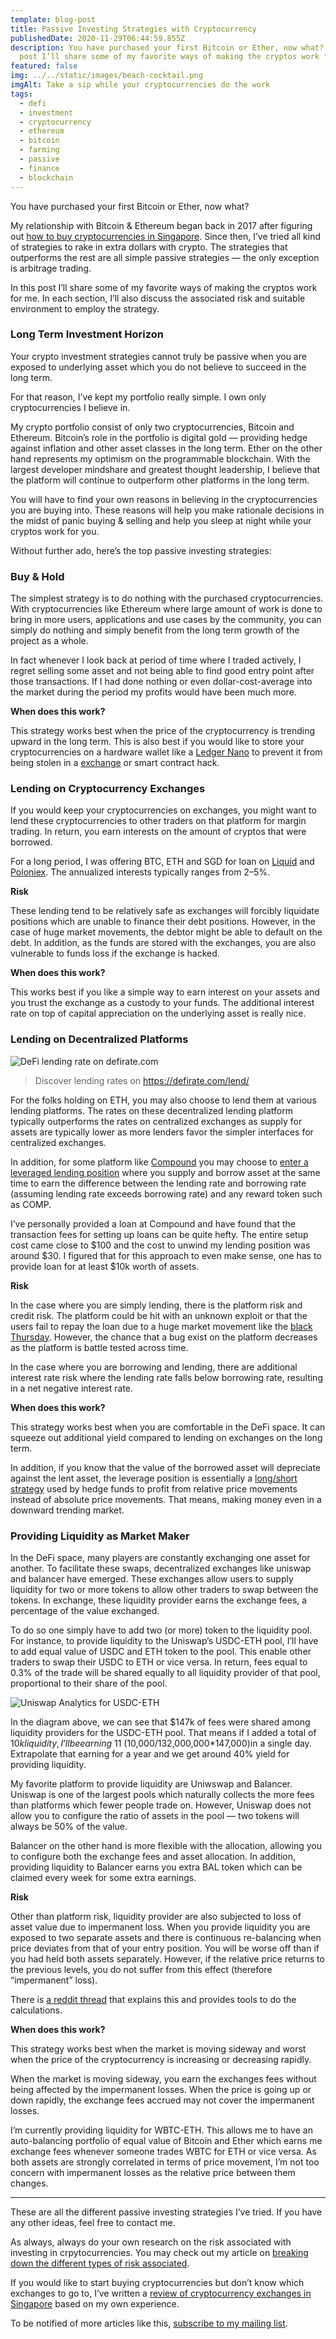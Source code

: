 ```yaml
---
template: blog-post
title: Passive Investing Strategies with Cryptocurrency
publishedDate: 2020-11-29T06:44:59.855Z
description: You have purchased your first Bitcoin or Ether, now what? In this
  post I’ll share some of my favorite ways of making the cryptos work for me.
featured: false
img: ../../static/images/beach-cocktail.png
imgAlt: Take a sip while your cryptocurrencies do the work
tags:
  - defi
  - investment
  - cryptocurrency
  - ethereum
  - bitcoin
  - farming
  - passive
  - finance
  - blockchain
---
```

You have purchased your first Bitcoin or Ether, now what?

My relationship with Bitcoin & Ethereum began back in 2017 after figuring out [how to buy cryptocurrencies in Singapore](https://geek.sg/blog/complete-guide-to-buying-bitcoin-ethereum-or-other-cryptocurrencies-in-singapore). Since then, I’ve tried all kind of strategies to rake in extra dollars with crypto. The strategies that outperforms the rest are all simple passive strategies — the only exception is arbitrage trading.

In this post I’ll share some of my favorite ways of making the cryptos work for me. In each section, I’ll also discuss the associated risk and suitable environment to employ the strategy.

### Long Term Investment Horizon

Your crypto investment strategies cannot truly be passive when you are exposed to underlying asset which you do not believe to succeed in the long term.

For that reason, I’ve kept my portfolio really simple. I own only cryptocurrencies I believe in.

My crypto portfolio consist of only two cryptocurrencies, Bitcoin and Ethereum. Bitcoin’s role in the portfolio is digital gold — providing hedge against inflation and other asset classes in the long term. Ether on the other hand represents my optimism on the programmable blockchain. With the largest developer mindshare and greatest thought leadership, I believe that the platform will continue to outperform other platforms in the long term.

You will have to find your own reasons in believing in the cryptocurrencies you are buying into. These reasons will help you make rationale decisions in the midst of panic buying & selling and help you sleep at night while your cryptos work for you.

Without further ado, here’s the top passive investing strategies:

### Buy & Hold

The simplest strategy is to do nothing with the purchased cryptocurrencies. With cryptocurrencies like Ethereum where large amount of work is done to bring in more users, applications and use cases by the community, you can simply do nothing and simply benefit from the long term growth of the project as a whole.

In fact whenever I look back at period of time where I traded actively, I regret selling some asset and not being able to find good entry point after those transactions. If I had done nothing or even dollar-cost-average into the market during the period my profits would have been much more.

**When does this work?**

This strategy works best when the price of the cryptocurrency is trending upward in the long term. This is also best if you would like to store your cryptocurrencies on a hardware wallet like a [Ledger Nano](https://www.ledger.com/) to prevent it from being stolen in a [exchange](https://www.ledger.com/academy/crypto/hacks-timeline) or smart contract hack.

### Lending on Cryptocurrency Exchanges

If you would keep your cryptocurrencies on exchanges, you might want to lend these cryptocurrencies to other traders on that platform for margin trading. In return, you earn interests on the amount of cryptos that were borrowed.

For a long period, I was offering BTC, ETH and SGD for loan on [Liquid](https://www.liquid.com/sign-up/?affiliate=-YNsiS2d28178) and [Poloniex](https://poloniex.com/signup?c=7GPSYYY7). The annualized interests typically ranges from 2–5%.

**Risk**

These lending tend to be relatively safe as exchanges will forcibly liquidate positions which are unable to finance their debt positions. However, in the case of huge market movements, the debtor might be able to default on the debt. In addition, as the funds are stored with the exchanges, you are also vulnerable to funds loss if the exchange is hacked.

**When does this work?**

This works best if you like a simple way to earn interest on your assets and you trust the exchange as a custody to your funds. The additional interest rate on top of capital appreciation on the underlying asset is really nice.

### Lending on Decentralized Platforms

![DeFi lending rate on defirate.com](../../static/images/defi-lending-rates.png)

> Discover lending rates on <https://defirate.com/lend/>

For the folks holding on ETH, you may also choose to lend them at various lending platforms. The rates on these decentralized lending platform typically outperforms the rates on centralized exchanges as supply for assets are typically lower as more lenders favor the simpler interfaces for centralized exchanges.

In addition, for some platform like [Compound](https://compound.finance/) you may choose to [enter a leveraged lending position](https://thedefiant.substack.com/p/comp-frenzy-continues-with-leveraged-2aa) where you supply and borrow asset at the same time to earn the difference between the lending rate and borrowing rate (assuming lending rate exceeds borrowing rate) and any reward token such as COMP.

I’ve personally provided a loan at Compound and have found that the transaction fees for setting up loans can be quite hefty. The entire setup cost came close to $100 and the cost to unwind my lending position was around $30. I figured that for this approach to even make sense, one has to provide loan for at least $10k worth of assets.

**Risk**

In the case where you are simply lending, there is the platform risk and credit risk. The platform could be hit with an unknown exploit or that the users fail to repay the loan due to a huge market movement like the [black Thursday](https://medium.com/aave/crypto-black-thursday-the-good-the-bad-and-the-ugly-7f2acebf2b83). However, the chance that a bug exist on the platform decreases as the platform is battle tested across time.

In the case where you are borrowing and lending, there are additional interest rate risk where the lending rate falls below borrowing rate, resulting in a net negative interest rate.

**When does this work?**

This strategy works best when you are comfortable in the DeFi space. It can squeeze out additional yield compared to lending on exchanges on the long term.

In addition, if you know that the value of the borrowed asset will depreciate against the lent asset, the leverage position is essentially a [long/short strategy](https://www.investopedia.com/terms/l/long-shortequity.asp) used by hedge funds to profit from relative price movements instead of absolute price movements. That means, making money even in a downward trending market.

### Providing Liquidity as Market Maker

In the DeFi space, many players are constantly exchanging one asset for another. To facilitate these swaps, decentralized exchanges like uniswap and balancer have emerged. These exchanges allow users to supply liquidity for two or more tokens to allow other traders to swap between the tokens. In exchange, these liquidity provider earns the exchange fees, a percentage of the value exchanged.

To do so one simply have to add two (or more) token to the liquidity pool. For instance, to provide liquidity to the Uniswap’s USDC-ETH pool, I’ll have to add equal value of USDC and ETH token to the pool. This enable other traders to swap their USDC to ETH or vice versa. In return, fees equal to 0.3% of the trade will be shared equally to all liquidity provider of that pool, proportional to their share of the pool.

![Uniswap Analytics for USDC-ETH](../../static/images/uniswap-analytics-usdc-eth.png)

In the diagram above, we can see that $147k of fees were shared among liquidity providers for the USDC-ETH pool. That means if I added a total of $10k liquidity, I’ll be earning ~$11 (10,000/132,000,000*147,000)in a single day. Extrapolate that earning for a year and we get around 40% yield for providing liquidity.

My favorite platform to provide liquidity are Uniwswap and Balancer. Uniswap is one of the largest pools which naturally collects the more fees than platforms which fewer people trade on. However, Uniswap does not allow you to configure the ratio of assets in the pool — two tokens will always be 50% of the value.

Balancer on the other hand is more flexible with the allocation, allowing you to configure both the exchange fees and asset allocation. In addition, providing liquidity to Balancer earns you extra BAL token which can be claimed every week for some extra earnings.

**Risk**

Other than platform risk, liquidity provider are also subjected to loss of asset value due to impermanent loss. When you provide liquidity you are exposed to two separate assets and there is continuous re-balancing when price deviates from that of your entry position. You will be worse off than if you had held both assets separately. However, if the relative price returns to the previous levels, you do not suffer from this effect (therefore “impermanent” loss).

There is [a reddit thread](https://www.reddit.com/r/UniSwap/comments/eza8u4/how_to_calculate_uniswap_impermanent_losses_fees/) that explains this and provides tools to do the calculations.

**When does this work?**

This strategy works best when the market is moving sideway and worst when the price of the cryptocurrency is increasing or decreasing rapidly.

When the market is moving sideway, you earn the exchanges fees without being affected by the impermanent losses. When the price is going up or down rapidly, the exchange fees accrued may not cover the impermanent losses.

I’m currently providing liquidity for WBTC-ETH. This allows me to have an auto-balancing portfolio of equal value of Bitcoin and Ether which earns me exchange fees whenever someone trades WBTC for ETH or vice versa. As both assets are strongly correlated in terms of price movement, I’m not too concern with impermanent losses as the relative price between them changes.

- - -

These are all the different passive investing strategies I’ve tried. If you have any other ideas, feel free to contact me.

As always, always do your own research on the risk associated with investing in crpytocurrencies. You may check out my article on [breaking down the different types of risk associated](https://geek.sg/blog/dissecting-risk-in-defi-projects).

If you would like to start buying cryptocurrencies but don’t know which exchanges to go to, I’ve written a [review of cryptocurrency exchanges in Singapore](https://geek.sg/blog/complete-guide-to-buying-bitcoin-ethereum-or-other-cryptocurrencies-in-singapore) based on my own experience.

To be notified of more articles like this, [subscribe to my mailing list](https://geek.us2.list-manage.com/subscribe?u=bfcc21792349f4f0eaff4a2a3&id=694896a0df).